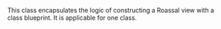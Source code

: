 This class encapsulates the logic of constructing a Roassal view with a class blueprint. It is applicable for one class.